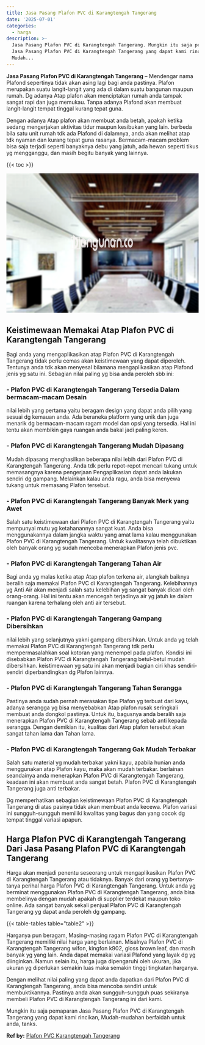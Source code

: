 ```yaml
---
title: Jasa Pasang Plafon PVC di Karangtengah Tangerang
date: '2025-07-01'
categories:
  - harga
description: >-
  Jasa Pasang Plafon PVC di Karangtengah Tangerang. Mungkin itu saja pemaparan
  Jasa Pasang Plafon PVC di Karangtengah Tangerang yang dapat kami rincikan,
  Mudah...
---
```


**Jasa Pasang Plafon PVC di Karangtengah Tangerang** – Mendengar nama Plafond sepertinya tidak akan asing lagi bagi anda pastinya. Plafon merupakan suatu langit-langit yang ada di dalam suatu bangunan maupun rumah. Dg adanya Atap plafon akan menciptakan rumah anda tampak sangat rapi dan juga memukau. Tanpa adanya Plafond akan membuat langit-langit tempat tinggal kurang tepat guna.

Dengan adanya Atap plafon akan membuat anda betah, apakah ketika sedang mengerjakan aktivitas tidur maupun kesibukan yang lain. berbeda bila satu unit rumah tdk ada Plafond di dalamnya, anda akan melihat atap tdk nyaman dan kurang tepat guna rasanya. Bermacam-macam problem bisa saja terjadi seperti banyaknya debu yang jatuh, ada hewan seperti tikus yg mengganggu, dan masih begitu banyak yang lainnya.

{{< toc >}}

![Jasa Pasang Plafon PVC di Karangtengah Tangerang](/images/flafond-pvc-murah13.png)

## Keistimewaan Memakai Atap Plafon PVC di Karangtengah Tangerang

Bagi anda yang mengaplikasikan atap Plafon PVC di Karangtengah Tangerang tidak perlu cemas akan keistimewaan yang dapat diperoleh. Tentunya anda tdk akan menyesal bilamana mengaplikasikan atap Plafond jenis yg satu ini. Sebagian nilai paling yg bisa anda peroleh sbb ini:

### \- Plafon PVC di Karangtengah Tangerang Tersedia Dalam bermacam-macam Desain

nilai lebih yang pertama yaitu beragam design yang dapat anda pilih yang sesuai dg kemauan anda. Ada beraneka platform yang unik dan juga menarik dg bermacam-macam ragam model dan opsi yang tersedia. Hal ini tentu akan membikin gaya ruangan anda bakal jadi paling keren.

### \- Plafon PVC di Karangtengah Tangerang Mudah Dipasang

Mudah dipasang menghasilkan beberapa nilai lebih dari Plafon PVC di Karangtengah Tangerang. Anda tdk perlu repot-repot mencari tukang untuk memasangnya karena pengerjaan Pengaplikasian dapat anda lakukan sendiri dg gampang. Melainkan kalau anda ragu, anda bisa menyewa tukang untuk memasang Plafon tersebut.

### \- Plafon PVC di Karangtengah Tangerang Banyak Merk yang Awet

Salah satu keistimewaan dari Plafon PVC di Karangtengah Tangerang yaitu mempunyai mutu yg ketahanannya sangat kuat. Anda bisa menggunakannya dalam jangka waktu yang amat lama kalau menggunakan Plafon PVC di Karangtengah Tangerang. Untuk kwalitasnya telah dibuktikan oleh banyak orang yg sudah mencoba menerapkan Plafon jenis pvc.

### \- Plafon PVC di Karangtengah Tangerang Tahan Air

Bagi anda yg malas ketika atap Atap plafon terkena air, alangkah baiknya beralih saja memakai Plafon PVC di Karangtengah Tangerang. Kelebihannya yg Anti Air akan menjadi salah satu kelebihan yg sangat banyak dicari oleh orang-orang. Hal ini tentu akan mencegah terjadinya air yg jatuh ke dalam ruangan karena terhalang oleh anti air tersebut.

### \- Plafon PVC di Karangtengah Tangerang Gampang Dibersihkan

nilai lebih yang selanjutnya yakni gampang dibersihkan. Untuk anda yg telah memakai Plafon PVC di Karangtengah Tangerang tdk perlu mempermasalahkan soal kotoran yang menempel pada plafon. Kondisi ini disebabkan Plafon PVC di Karangtengah Tangerang betul-betul mudah dibersihkan. keistimewaan yg satu ini akan menjadi bagian ciri khas sendiri-sendiri diperbandingkan dg Plafon lainnya.

### \- Plafon PVC di Karangtengah Tangerang Tahan Serangga

Pastinya anda sudah pernah merasakan tipe Plafon yg terbuat dari kayu, adanya serangga yg bisa menyebabkan Atap plafon rusak seringkali membuat anda dongkol pastinya. Untuk itu, bagusnya anda beralih saja menerapkan Plafon PVC di Karangtengah Tangerang sebab anti kepada serangga. Dengan demikian itu, kualitas dari Atap plafon tersebut akan sangat tahan lama dan Tahan lama.

### \- Plafon PVC di Karangtengah Tangerang Gak Mudah Terbakar

Salah satu material yg mudah terbakar yakni kayu, apabila hunian anda menggunakan atap Plafon kayu, maka akan mudah terbakar. berlainan seandainya anda menerapkan Plafon PVC di Karangtengah Tangerang, keadaan ini akan membuat anda sangat betah. Plafon PVC di Karangtengah Tangerang juga anti terbakar.

Dg memperhatikan sebagian keistimewaan Plafon PVC di Karangtengah Tangerang di atas pasinya tidak akan membuat anda kecewa. Plafon variasi ini sungguh-sungguh memiliki kwalitas yang bagus dan yang cocok dg tempat tinggal variasi apapun.

## Harga Plafon PVC di Karangtengah Tangerang Dari Jasa Pasang Plafon PVC di Karangtengah Tangerang

Harga akan menjadi penentu seseorang untuk mengaplikasikan Plafon PVC di Karangtengah Tangerang atau tidaknya. Banyak dari orang yg bertanya-tanya perihal harga Plafon PVC di Karangtengah Tangerang. Untuk anda yg berminat menggunakan Plafon PVC di Karangtengah Tangerang, anda bisa membelinya dengan mudah apakah di supplier terdekat maupun toko online. Ada sangat banyak sekali penjual Plafon PVC di Karangtengah Tangerang yg dapat anda peroleh dg gampang.

{{< table-tables table="table2" >}}

Harganya pun beragam, Masing-masing ragam Plafon PVC di Karangtengah Tangerang memiliki nilai harga yang berlainan. Misalnya Plafon PVC di Karangtengah Tangerang wifon, kingfon k902, gloss brown leaf, dan masih banyak yg yang lain. Anda dapat memakai variasi Plafond yang layak dg yg diinginkan. Namun selain itu, harga juga dipengaruhi oleh ukuran, jika ukuran yg diperlukan semakin luas maka semakin tinggi tingkatan harganya.

Dengan melihat nilai paling yang dapat anda dapatkan dari Plafon PVC di Karangtengah Tangerang, anda bisa mencoba sendiri untuk membuktikannya. Pastinya anda akan sungguh-sungguh puas sekiranya membeli Plafon PVC di Karangtengah Tangerang ini dari kami.

Mungkin itu saja pemaparan Jasa Pasang Plafon PVC di Karangtengah Tangerang yang dapat kami rincikan, Mudah-mudahan berfaidah untuk anda, tanks.

**Ref by:** [Plafon PVC Karangtengah Tangerang](https://id.wikipedia.org/wiki/Plafon)
